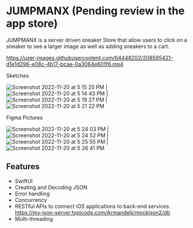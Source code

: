 # JUMPMANX (Pending review in the app store)
JUMPMANX is a server driven sneaker Store that allow users to click on a sneaker to see a larger image as well as adding sneakers to a cart. 



https://user-images.githubusercontent.com/64448202/208595421-d1e1d296-e08c-4b17-bcae-0a3064e601f6.mp4



 Sketches 
 
![Screenshot 2022-11-20 at 5 15 25 PM](https://user-images.githubusercontent.com/64448202/202929182-d7cdda59-ec41-48b0-bf5b-fe426d055031.png) |
![Screenshot 2022-11-20 at 5 14 43 PM](https://user-images.githubusercontent.com/64448202/202929155-4136264c-64ac-4866-806e-097fba3e2de8.png) |
![Screenshot 2022-11-20 at 5 19 27 PM](https://user-images.githubusercontent.com/64448202/202929367-acca8694-981d-4f79-a25d-07dc32f84243.png) |
![Screenshot 2022-11-20 at 5 21 22 PM](https://user-images.githubusercontent.com/64448202/202929443-d2ff0cae-c28b-4bd8-a9bd-cb9a61c3ab7f.png)

 Figma Pictures
 
![Screenshot 2022-11-20 at 5 24 03 PM](https://user-images.githubusercontent.com/64448202/202929550-0f24536a-6911-4e73-bec5-996da6464588.png) |
![Screenshot 2022-11-20 at 5 24 52 PM](https://user-images.githubusercontent.com/64448202/202929593-77b76e9d-3c9d-46da-abc9-7eddcd4333fd.png) |
![Screenshot 2022-11-20 at 5 25 55 PM](https://user-images.githubusercontent.com/64448202/202929647-23b62ae2-87b2-4be1-a5a1-4f54250d803d.png) |
![Screenshot 2022-11-20 at 5 26 41 PM](https://user-images.githubusercontent.com/64448202/202929672-fd082122-70eb-4c8f-81a6-27190be33b06.png)



## Features

* SwiftUI
* Creating and Decoding JSON
* Error handling
* Concurrency 
* RESTful APIs to connect iOS applications to back-end services. https://my-json-server.typicode.com/Armandelij/mockjson2/db
* Multi-threading

